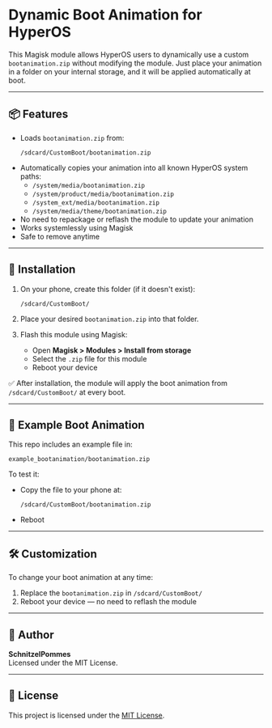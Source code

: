 # Dynamic Boot Animation for HyperOS

This Magisk module allows HyperOS users to dynamically use a custom `bootanimation.zip` without modifying the module. Just place your animation in a folder on your internal storage, and it will be applied automatically at boot.

---

## 📦 Features

- Loads `bootanimation.zip` from:
  ```
  /sdcard/CustomBoot/bootanimation.zip
  ```
- Automatically copies your animation into all known HyperOS system paths:
  - `/system/media/bootanimation.zip`
  - `/system/product/media/bootanimation.zip`
  - `/system_ext/media/bootanimation.zip`
  - `/system/media/theme/bootanimation.zip`
- No need to repackage or reflash the module to update your animation
- Works systemlessly using Magisk
- Safe to remove anytime

---

## 🧾 Installation

1. On your phone, create this folder (if it doesn't exist):
   ```
   /sdcard/CustomBoot/
   ```

2. Place your desired `bootanimation.zip` into that folder.

3. Flash this module using Magisk:
   - Open **Magisk > Modules > Install from storage**
   - Select the `.zip` file for this module
   - Reboot your device

✅ After installation, the module will apply the boot animation from `/sdcard/CustomBoot/` at every boot.

---

## 🧪 Example Boot Animation

This repo includes an example file in:

```
example_bootanimation/bootanimation.zip
```

To test it:
- Copy the file to your phone at:
  ```
  /sdcard/CustomBoot/bootanimation.zip
  ```
- Reboot

---

## 🛠 Customization

To change your boot animation at any time:
1. Replace the `bootanimation.zip` in `/sdcard/CustomBoot/`
2. Reboot your device — no need to reflash the module

---

## 👤 Author

**SchnitzelPommes**  
Licensed under the MIT License.

---

## 🪪 License

This project is licensed under the [MIT License](LICENSE).
